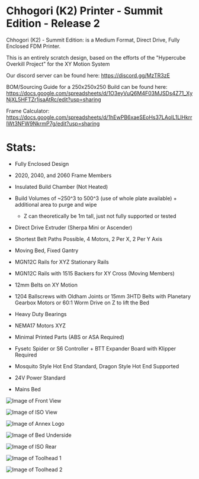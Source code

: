# Chhogori (K2) Printer - Summit Edition - Release 2

Chhogori (K2) - Summit Edition: is a Medium Format, Direct Drive, Fully Enclosed FDM Printer.

This is an entirely scratch design, based on the efforts of the "Hypercube Overkill Project" for the XY Motion System

Our discord server can be found here: https://discord.gg/MzTR3zE

BOM/Sourcing Guide for a 250x250x250 Build can be found here: https://docs.google.com/spreadsheets/d/1O3eyVuQ6M4F03MJSDs4Z71_XyNjXL5HFTZr1jsaAtRc/edit?usp=sharing

Frame Calculator: https://docs.google.com/spreadsheets/d/1hEwPB6xaeSEoHs37LAolL1LlHkrrIWt3NFW9NkrmP7g/edit?usp=sharing

# Stats:
- Fully Enclosed Design
- 2020, 2040, and 2060 Frame Members
- Insulated Build Chamber (Not Heated)
- Build Volumes of ~250^3 to 500^3 (use of whole plate available) + additional area to purge and wipe
     - Z can theoretically be 1m tall, just not fully supported or tested

- Direct Drive Extruder (Sherpa Mini or Ascender)

- Shortest Belt Paths Possible, 4 Motors, 2 Per X, 2 Per Y Axis
- Moving Bed, Fixed Gantry

- MGN12C Rails for XYZ Stationary Rails
- MGN12C Rails with 1515 Backers for XY Cross (Moving Members)
- 12mm Belts on XY Motion 
- 1204 Ballscrews with Oldham Joints or 15mm 3HTD Belts with Planetary Gearbox Motors or 60:1 Worm Drive on Z to lift the Bed
- Heavy Duty Bearings
- NEMA17 Motors XYZ

- Minimal Printed Parts (ABS or ASA Required)

- Fysetc Spider or S6 Controller + BTT Expander Board with Klipper Required
- Mosquito Style Hot End Standard, Dragon Style Hot End Supported
- 24V Power Standard
- Mains Bed

![Image of Front View](Release_2/Images/1800px_k2_r2_render_center.png?raw=true)
 
![Image of ISO View](Release_2/Images/1800px_k2_r2_render_dimetric.png?raw=true)
  
![Image of Annex Logo](Release_2/Images/1800px_k2_r2_render_logozoom.png?raw=true)

![Image of Bed Underside](Release_2/Images/1800px_k2_r2_render_lowertext.png?raw=true)

![Image of ISO Rear](Release_2/Images/1800px_k2_r2_render_rear.png?raw=true)

![Image of Toolhead 1](Release_2/Images/1800px_k2_r2_render_toolhead_lower.png?raw=true)

![Image of Toolhead 2](Release_2/Images/1800px_k2_r2_render_toolhead_upper.png?raw=true)

